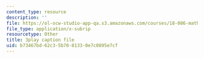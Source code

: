 ```yaml
---
content_type: resource
description: ''
file: https://ol-ocw-studio-app-qa.s3.amazonaws.com/courses/18-086-mathematical-methods-for-engineers-ii-spring-2006/b73467bd62c35b7081330e7c0895e7cf_ByGXz_uHEdM.vtt
file_type: application/x-subrip
resourcetype: Other
title: 3play caption file
uid: b73467bd-62c3-5b70-8133-0e7c0895e7cf
---
```

